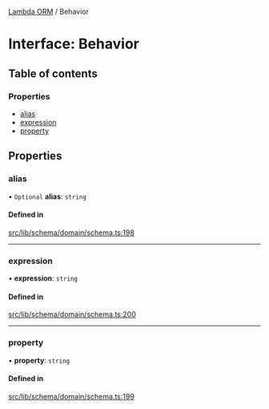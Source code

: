 [Lambda ORM](../README.md) / Behavior

# Interface: Behavior

## Table of contents

### Properties

- [alias](Behavior.md#alias)
- [expression](Behavior.md#expression)
- [property](Behavior.md#property)

## Properties

### alias

• `Optional` **alias**: `string`

#### Defined in

[src/lib/schema/domain/schema.ts:198](https://github.com/FlavioLionelRita/lambdaorm-base/blob/c35c1e2/src/lib/schema/domain/schema.ts#L198)

___

### expression

• **expression**: `string`

#### Defined in

[src/lib/schema/domain/schema.ts:200](https://github.com/FlavioLionelRita/lambdaorm-base/blob/c35c1e2/src/lib/schema/domain/schema.ts#L200)

___

### property

• **property**: `string`

#### Defined in

[src/lib/schema/domain/schema.ts:199](https://github.com/FlavioLionelRita/lambdaorm-base/blob/c35c1e2/src/lib/schema/domain/schema.ts#L199)

